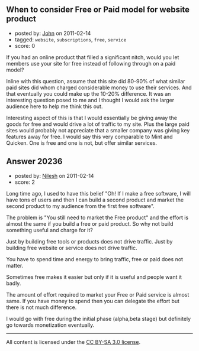 ## When to consider Free or Paid model for website product

- posted by: [John](https://stackexchange.com/users/-1/5375-john) on 2011-02-14
- tagged: `website`, `subscriptions`, `free`, `service`
- score: 0

If you had an online product that filled a significant nitch, would you let members use your site for free instead of following through on a paid model?

Inline with this question, assume that this site did 80-90% of what similar paid sites did whom charged considerable money to use their services.  And that eventually you could make up the 10-20% difference.  It was an interesting question posed to me and I thought I would ask the larger audience here to help me think this out.

Interesting aspect of this is that I would essentially be giving away the goods for free and would drive a lot of traffic to my site.  Plus the large paid sites would probably not appreciate that a smaller company was giving key features away for free.  I would say this very comparable to Mint and Quicken.  One is free and one is not, but offer similar services.


## Answer 20236

- posted by: [Nilesh](https://stackexchange.com/users/-1/6985-nilesh) on 2011-02-14
- score: 2

Long time ago, I used to have this belief "Oh! If I make a free software, I will have tons of users and then I can build a second product and market the second product to my audience from the first free software".

The problem is "You still need to market the Free product" and the effort is almost the same if you build a free or paid product. So why not build something useful and charge for it?


Just by building free tools or products does not drive traffic.
Just by building free website or service does not drive traffic.

You have to spend time and energy to bring traffic, free or paid does not matter.

Sometimes free makes it easier but only if it is useful and people want it badly. 

The amount of effort required to market your Free or Paid service is almost same. If you have money to spend then you can delegate the effort but there is not much difference. 

I would go with free during the initial phase (alpha,beta stage) but definitely go towards monetization eventually.



---

All content is licensed under the [CC BY-SA 3.0 license](https://creativecommons.org/licenses/by-sa/3.0/).
